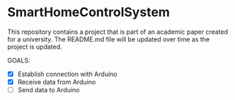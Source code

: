 # SmartHomeControlSystem
This repository contains a project that is part of an academic paper created for a university. The README.md file will be updated over time as the project is updated.

GOALS:
- [x] Establish connection with Arduino
- [x] Receive data from Arduino
- [ ] Send data to Arduino
